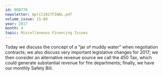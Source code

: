 ```yaml
---
id: 000776
newsletter: April2017FINAL.pdf
volume_issue: 15-04
year: 2017
month: 4
topic: Miscellaneous Financing Issues
---
```


Today we discuss the concept of a "jar of muddy water" when negotiation contracts; we also discuss very important legislative changes for 2017; we then consider an alternative revenue source we call the 450 Tax, which could generate substantial revenue for fire departments; finally, we have our monthly Safety Bill.